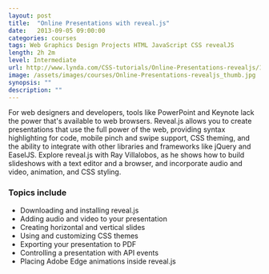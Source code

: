 ```yaml
---
layout:	post
title:  "Online Presentations with reveal.js"
date:   2013-09-05 09:00:00
categories: courses
tags: Web Graphics Design Projects HTML JavaScript CSS revealJS
length: 2h 2m
level: Intermediate
url: http://www.lynda.com/CSS-tutorials/Online-Presentations-revealjs/137904-2.html
image: /assets/images/courses/Online-Presentations-revealjs_thumb.jpg
synopsis: ""
description: ""
---
```


For web designers and developers, tools like PowerPoint and Keynote lack the power that's available to web browsers. Reveal.js allows you to create presentations that use the full power of the web, providing syntax highlighting for code, mobile pinch and swipe support, CSS theming, and the ability to integrate with other libraries and frameworks like jQuery and EaselJS. Explore reveal.js with Ray Villalobos, as he shows how to build slideshows with a text editor and a browser, and incorporate audio and video, animation, and CSS styling.

### Topics include

- Downloading and installing reveal.js
- Adding audio and video to your presentation
- Creating horizontal and vertical slides
- Using and customizing CSS themes
- Exporting your presentation to PDF
- Controlling a presentation with API events
- Placing Adobe Edge animations inside reveal.js

